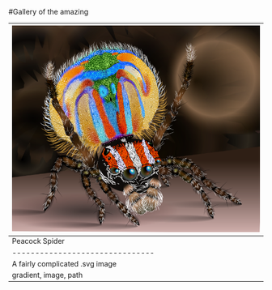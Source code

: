 #Gallery of the amazing

| <img src="peacockspider.png" alt="peacockspider" width=640/> |
|---------------|
| Peacock Spider |
|-------------------------------|
|A fairly complicated .svg image|
|gradient, image, path|


